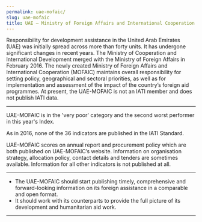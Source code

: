 ```yaml
---
permalink: uae-mofaic/
slug: uae-mofaic
title: UAE – Ministry of Foreign Affairs and International Cooperation (MOFAIC)
---
```


Responsibility for development assistance in the United Arab Emirates (UAE) was initially spread across more than forty units. It has undergone significant changes in recent years. The Ministry of Cooperation and International Development merged with the Ministry of Foreign Affairs in February 2016. The newly created Ministry of Foreign Affairs and International Cooperation (MOFAIC) maintains overall responsibility for setting policy, geographical and sectoral priorities, as well as for implementation and assessment of the impact of the country’s foreign aid programmes. At present, the UAE-MOFAIC is not an IATI member and does not publish IATI data.

---

UAE-MOFAIC is in the 'very poor' category and the second worst performer in this year's Index.

As in 2016, none of the 36 indicators are published in the IATI Standard.

UAE-MOFAIC scores on annual report and procurement policy which are both published on UAE-MOFAIC’s website. Information on organisation strategy, allocation policy, contact details and tenders are sometimes available. Information for all other indicators is not published at all.

---

 * The UAE-MOFAIC should start publishing timely, comprehensive and forward-looking information on its foreign assistance in a comparable and open format.
 * It should work with its counterparts to provide the full picture of its development and humanitarian aid work.

---
